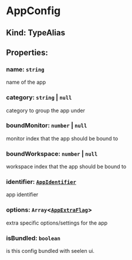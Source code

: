 # **AppConfig**

## **Kind: TypeAlias**

## **Properties**:

### name: `string`

name of the app

### category: `string` | `null`

category to group the app under

### boundMonitor: `number` | `null`

monitor index that the app should be bound to

### boundWorkspace: `number` | `null`

workspace index that the app should be bound to

### identifier: [`AppIdentifier`](./AppIdentifier)

app identifier

### options: `Array`<[`AppExtraFlag`](./AppExtraFlag)>

extra specific options/settings for the app

### isBundled: `boolean`

is this config bundled with seelen ui.
